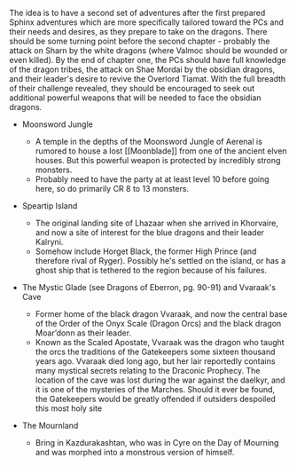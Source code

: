 
The idea is to have a second set of adventures after the first prepared Sphinx adventures which are more specifically tailored toward the PCs and their needs and desires, as they prepare to take on the dragons. There should be some turning point before the second chapter - probably the attack on Sharn by the white dragons (where Valmoc should be wounded or even killed). By the end of chapter one, the PCs should have full knowledge of the dragon tribes, the attack on Shae Mordai by the obsidian dragons, and their leader's desire to revive the Overlord Tiamat. With the full breadth of their challenge revealed, they should be encouraged to seek out additional powerful weapons that will be needed to face the obsidian dragons.

* Moonsword Jungle
	* A temple in the depths of the Moonsword Jungle of Aerenal is rumored to house a lost [[Moonblade]] from one of the ancient elven houses. But this powerful weapon is protected by incredibly strong monsters.
	* Probably need to have the party at at least level 10 before going here, so do primarily CR 8 to 13 monsters.

* Speartip Island
	* The original landing site of Lhazaar when she arrived in Khorvaire, and now a site of interest for the blue dragons and their leader Kalryni.
	* Somehow include Horget Black, the former High Prince (and therefore rival of Ryger). Possibly he's settled on the island, or has a ghost ship that is tethered to the region because of his failures.

* The Mystic Glade (see Dragons of Eberron, pg. 90-91) and Vvaraak's Cave
	* Former home of the black dragon Vvaraak, and now the central base of the Order of the Onyx Scale (Dragon Orcs) and the black dragon Moar’donn as their leader.
	* Known as the Scaled Apostate, Vvaraak was the dragon who taught the orcs the traditions of the Gatekeepers some sixteen thousand years ago. Vvaraak died long ago, but her lair reportedly contains many mystical secrets relating to the Draconic Prophecy. The location of the cave was lost during the war against the daelkyr, and it is one of the mysteries of the Marches. Should it ever be found, the Gatekeepers would be greatly offended if outsiders despoiled this most holy site

* The Mournland
	* Bring in Kazdurakashtan, who was in Cyre on the Day of Mourning and was morphed into a monstrous version of himself.

